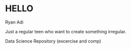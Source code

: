 # HELLO

Ryan Adi

Just a regular teen who want to create something irregular.

Data Science Repository (excercise and comp)
